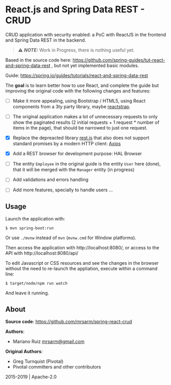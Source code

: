 React.js and Spring Data REST - CRUD
====================================

CRUD application with security enabled: a PoC with
ReactJS in the frontend and Spring Data REST in the backend.

> ⚠️ **_NOTE:_**  Work in Progress, there is nothing useful yet.

Based in the source code here: https://github.com/spring-guides/tut-react-and-spring-data-rest ,
but not yet implemented basic modules.

Guide: https://spring.io/guides/tutorials/react-and-spring-data-rest

The **goal** is to learn better how to use React, and complete the guide but
improving the original code with the following changes and features:

- [ ] Make it more appealing, using Bootstrap / HTML5, using React components
      from a 3ty party library, maybe [reactstrap](https://reactstrap.github.io/).
- [ ] The original application makes a lot of unnecessary requests to only show
      the paginated results (2 initial requests + 1 request * number of items
      in the page), that should be narrowed to just one request.
- [X] Replace the depreacted library [rest.js](https://github.com/cujojs/rest) that
      also does not support standard promises by a modern HTTP client:
      [Axios](https://github.com/axios/axios)
- [X] Add a REST browser for development purpose: HAL Browser
- [ ] The entity `Employee` in the original guide is the entity `User` here (done),
      that it will be merged with the `Manager` entity (in progress)
- [ ] Add validations and errors handling
- [ ] Add more features, specially to handle users ...


Usage
-----

Launch the application with:

    $ mvn spring-boot:run

Or use `./mvnw` instead of `mvn` (`mvnw.cmd` for Window platforms).

Then access the application with http://localhost:8080/, or access
to the API with http://localhost:8080/api/

To edit Javascript or CSS resources and see the changes in the
browser without the need to re-launch the appliation, execute within
a command line:

    $ target/node/npm run watch

And leave it running.

About
-----

**Source code**: https://github.com/mrsarm/spring-react-crud

**Authors**:
* Mariano Ruiz <mrsarm@gmail.com>

**Original Authors**:
* Greg Turnquist (Pivotal)
* Pivotal committers and other contributors

2015-2019  |  Apache-2.0

